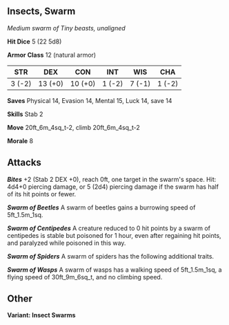 ## Insects, Swarm

*Medium swarm of Tiny beasts, unaligned*

**Hit Dice** 5 (22 5d8)

**Armor Class** 12 (natural armor)

| STR     | DEX     | CON     | INT     | WIS     | CHA     |
|---------|---------|---------|---------|---------|---------|
|  3 (-2) | 13 (+0) | 10 (+0) |  1 (-2) |  7 (-1) |  1 (-2) |

**Saves** Physical 14, Evasion 14, Mental 15, Luck 14, save 14

**Skills** Stab 2

**Move** 20ft\_6m\_4sq\_t-2, climb 20ft\_6m\_4sq\_t-2

**Morale** 8

## Attacks

***Bites*** +2 (Stab 2 DEX +0), reach 0ft, one target in the swarm's space. Hit: 4d4+0 piercing damage, or 5 (2d4) piercing damage if the swarm has half of its hit points or fewer.

***Swarm of Beetles*** A swarm of beetles gains a burrowing speed of 5ft\_1.5m\_1sq.

***Swarm of Centipedes*** A creature reduced to 0 hit points by a swarm of centipedes is stable but poisoned for 1 hour, even after regaining hit points, and paralyzed while poisoned in this way.

***Swarm of Spiders*** A swarm of spiders has the following additional traits.

***Swarm of Wasps*** A swarm of wasps has a walking speed of 5ft\_1.5m\_1sq, a flying speed of 30ft\_9m\_6sq\_t, and no climbing speed.

## Other

**Variant: Insect Swarms**

